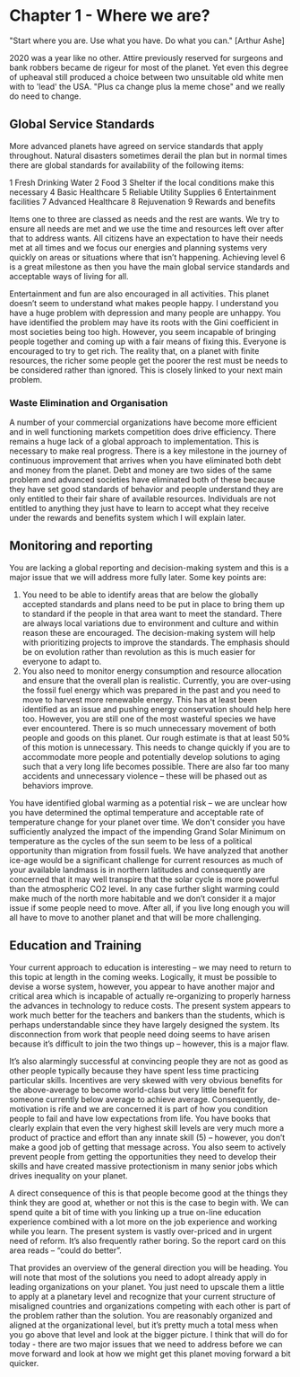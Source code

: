 # Chapter 1 - Where we are?

"Start where you are. Use what you have. Do what you can." [Arthur Ashe]

2020 was a year like no other.  Attire previously reserved for surgeons and bank robbers became de rigeur for most of the planet.  Yet even this degree of upheaval still produced a choice between two unsuitable old white men with to 'lead' the USA.  "Plus ca change plus la meme chose" and we really do need to change.

## Global Service Standards
More advanced planets have agreed on service standards that apply throughout.  Natural disasters sometimes derail the plan but in normal times there are global standards for availability of the following items:

1	Fresh Drinking Water
2	Food
3	Shelter if the local conditions make this necessary
4	Basic Healthcare
5	Reliable Utility Supplies 
6	Entertainment facilities
7	Advanced Healthcare
8	Rejuvenation
9	Rewards and benefits

Items one to three are classed as needs and the rest are wants.  We try to ensure all needs are met and we use the time and resources left over after that to address wants.  All citizens have an expectation to have their needs met at all times and we focus our energies and planning systems very quickly on areas or situations where that isn’t happening.  Achieving level 6 is a great milestone as then you have the main global service standards and acceptable ways of living for all.  

Entertainment and fun are also encouraged in all activities.  This planet doesn’t seem to understand what makes people happy.  I understand you have a huge problem with depression and many people are unhappy.  You have identified the problem may have its roots with the Gini coefficient in most societies being too high.  However, you seem incapable of bringing people together and coming up with a fair means of fixing this.  Everyone is encouraged to try to get rich.  The reality that, on a planet with finite resources, the richer some people get the poorer the rest must be needs to be considered rather than ignored.  This is closely linked to your next main problem.

### Waste Elimination and Organisation
A number of your commercial organizations have become more efficient and in well functioning markets competition does drive efficiency.  There remains a huge lack of a global approach to implementation.  This is necessary to make real progress.  There is a key milestone in the journey of continuous improvement that arrives when you have eliminated both debt and money from the planet.  Debt and money are two sides of the same problem and advanced societies have eliminated both of these because they have set good standards of behavior and people understand they are only entitled to their fair share of available resources. Individuals are not entitled to anything they just have to learn to accept what they receive under the rewards and benefits system which I will explain later.

## Monitoring and reporting
You are lacking a global reporting and decision-making system and this is a major issue that we will address more fully later.  Some key points are:

1. You need to be able to identify areas that are below the globally accepted standards and plans need to be put in place to bring them up to standard if the people in that area want to meet the standard.  There are always local variations due to environment and culture and within reason these are encouraged.  The decision-making system will help with prioritizing projects to improve the standards.  The emphasis should be on evolution rather than revolution as this is much easier for everyone to adapt to.  
2. You also need to monitor energy consumption and resource allocation and ensure that the overall plan is realistic.  Currently, you are over-using the fossil fuel energy which was prepared in the past and you need to move to harvest more renewable energy.  This has at least been identified as an issue and pushing energy conservation should help here too.  However, you are still one of the most wasteful species we have ever encountered.  There is so much unnecessary movement of both people and goods on this planet.  Our rough estimate is that at least 50% of this motion is unnecessary.  This needs to change quickly if you are to accommodate more people and potentially develop solutions to aging such that a very long life becomes possible.  There are also far too many accidents and unnecessary violence – these will be phased out as behaviors improve.


You have identified global warming as a potential risk –  we are unclear how you have determined the optimal temperature and acceptable rate of temperature change for your planet over time.   We don't consider you have sufficiently analyzed the impact of the impending Grand Solar Minimum on temperature as the cycles of the sun seem to be less of a political opportunity than migration from fossil fuels.  We have analyzed that another ice-age would be a significant challenge for current resources as much of your available landmass is in northern latitudes and consequently are concerned that it may well transpire that the solar cycle is more powerful than the atmospheric CO2 level.  In any case further slight warming could make much of the north more habitable and we don’t consider it a major issue if some people need to move.  After all, if you live long enough you will all have to move to another planet and that will be more challenging.

## Education and Training
Your current approach to education is interesting – we may need to return to this topic at length in the coming weeks.  Logically, it must be possible to devise a worse system, however, you appear to have another major and critical area which is incapable of actually re-organizing to properly harness the advances in technology to reduce costs.  The present system appears to work much better for the teachers and bankers than the students, which is perhaps understandable since they have largely designed the system.  Its disconnection from work that people need doing seems to have arisen because it’s difficult to join the two things up – however, this is a major flaw.  

It’s also alarmingly successful at convincing people they are not as good as other people typically because they have spent less time practicing particular skills.  Incentives are very skewed with very obvious benefits for the above-average to become world-class but very little benefit for someone currently below average to achieve average.  Consequently, de-motivation is rife and we are concerned it is part of how you condition people to fail and have low expectations from life.  You have books that clearly explain that even the very highest skill levels are very much more a product of practice and effort than any innate skill (5) – however, you don’t make a good job of getting that message across.  You also seem to actively prevent people from getting the opportunities they need to develop their skills and have created massive protectionism in many senior jobs which drives inequality on your planet.

A direct consequence of this is that people become good at the things they think they are good at, whether or not this is the case to begin with.  We can spend quite a bit of time with you linking up a true on-line education experience combined with a lot more on the job experience and working while you learn.  The present system is vastly over-priced and in urgent need of reform.  It’s also frequently rather boring.  So the report card on this area reads – “could do better”.

That provides an overview of the general direction you will be heading.  You will note that most of the solutions you need to adopt already apply in leading organizations on your planet.  You just need to upscale them a little to apply at a planetary level and recognize that your current structure of misaligned countries and organizations competing with each other is part of the problem rather than the solution.  You are reasonably organized and aligned at the organizational level, but it’s pretty much a total mess when you go above that level and look at the bigger picture.  I think that will do for today - there are two major issues that we need to address before we can move forward and look at how we might get this planet moving forward a bit quicker.

